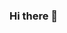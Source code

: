 ### Hi there 👋

<!--
**giovannatvrs/giovannatvrs** is a ✨ _special_ ✨ repository because its `README.md` (this file) appears on your GitHub profile.

Here are some ideas to get you started:

- 🎓 Estudante no 4º período de Sistemas de Informação
- 🌱 Estagiária de TI
- 📚 Atualmente aprendendo SQL
- 💻 Java E C++
- 💬 Gosto e tenho muita vontade de aprender assuntos novos 
- 😄 Adoro séries e livros

